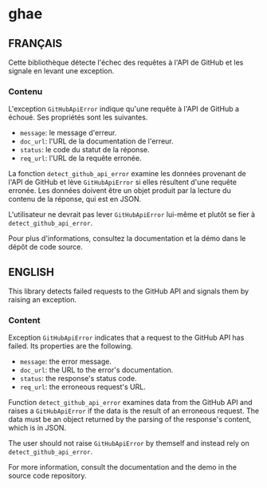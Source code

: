 # ghae

## FRANÇAIS

Cette bibliothèque détecte l'échec des requêtes à l'API de GitHub et les
signale en levant une exception.

### Contenu

L'exception `GitHubApiError` indique qu'une requête à l'API de GitHub a échoué.
Ses propriétés sont les suivantes.

* `message`: le message d'erreur.
* `doc_url`: l'URL de la documentation de l'erreur.
* `status`: le code du statut de la réponse.
* `req_url`: l'URL de la requête erronée.

La fonction `detect_github_api_error` examine les données provenant de l'API de
GitHub et lève `GitHubApiError` si elles résultent d'une requête erronée. Les
données doivent être un objet produit par la lecture du contenu de la réponse,
qui est en JSON.

L'utilisateur ne devrait pas lever `GitHubApiError` lui-même et plutôt se fier
à `detect_github_api_error`.

Pour plus d'informations, consultez la documentation et la démo dans le dépôt
de code source.

## ENGLISH

This library detects failed requests to the GitHub API and signals them by
raising an exception.

### Content

Exception `GitHubApiError` indicates that a request to the GitHub API has
failed. Its properties are the following.

* `message`: the error message.
* `doc_url`: the URL to the error's documentation.
* `status`: the response's status code.
* `req_url`: the erroneous request's URL.

Function `detect_github_api_error` examines data from the GitHub API and raises
a `GitHubApiError` if the data is the result of an erroneous request. The data
must be an object returned by the parsing of the response's content, which is
in JSON.

The user should not raise `GitHubApiError` by themself and instead rely on
`detect_github_api_error`.

For more information, consult the documentation and the demo in the source code
repository.
